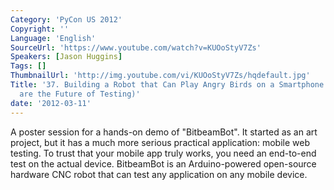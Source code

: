 ```yaml
---
Category: 'PyCon US 2012'
Copyright: ''
Language: 'English'
SourceUrl: 'https://www.youtube.com/watch?v=KUOoStyV7Zs'
Speakers: [Jason Huggins]
Tags: []
ThumbnailUrl: 'http://img.youtube.com/vi/KUOoStyV7Zs/hqdefault.jpg'
Title: '37. Building a Robot that Can Play Angry Birds on a Smartphone (or Robots
  are the Future of Testing)'
date: '2012-03-11'
---
```

A poster session for a hands-on demo of "BitbeamBot". It started as an art
project, but it has a much more serious practical application: mobile web
testing. To trust that your mobile app truly works, you need an end-to-end
test on the actual device. BitbeamBot is an Arduino-powered open-source
hardware CNC robot that can test any application on any mobile device.

